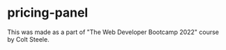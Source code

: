 # pricing-panel
This was made as a part of "The Web Developer Bootcamp 2022" course by Colt Steele.

